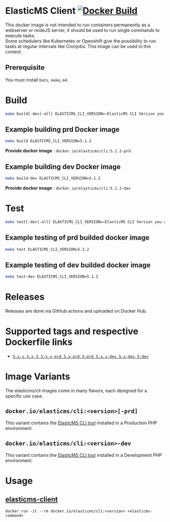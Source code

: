 # ElasticMS Client [![Docker Build](https://github.com/ems-project/elasticms-cli-docker/actions/workflows/docker-build.yml/badge.svg?branch=5.x)](https://github.com/ems-project/elasticms-cli-docker/actions/workflows/docker-build.yml)

This docker image is not intended to run containers permanently as a webserver or nodeJS server, it should be used to run single commands to execute tasks.  
Some schedulers like Kubernetes or Openshift give the possibility to run tasks at regular intervals like Cronjobs.  This image can be used in this context.  

## Prerequisite

You must install `bats`, `make`, `m4`.

# Build

```sh
make build[-dev|-all] ELASTICMS_CLI_VERSION=<ElasticMS CLI Version you want to build> [ DOCKER_IMAGE_NAME=<ElasticMS Web Docker Image Name you want to build> ]
```

## Example building __prd__ Docker image

```sh
make build ELASTICMS_CLI_VERSION=5.1.2
```

__Provide docker image__ : `docker.io/elasticms/cli:5.1.2-prd`

## Example building __dev__ Docker image

```sh
make build-dev ELASTICMS_CLI_VERSION=5.1.2
```

__Provide docker image__ : `docker.io/elasticms/cli:5.1.2-dev`

# Test

```sh
make test[-dev|-all] ELASTICMS_CLI_VERSION=<ElasticMS CLI Version you want to test>
```

## Example testing of __prd__ builded docker image

```sh
make test ELASTICMS_CLI_VERSION=5.1.2
```

## Example testing of __dev__ builded docker image

```sh
make test-dev ELASTICMS_CLI_VERSION=5.1.2
```

# Releases

Releases are done via GitHub actions and uploaded on Docker Hub.

# Supported tags and respective Dockerfile links

- [`5.x.y`, `5.x`, `5`, `5.x.y-prd`, `5.x-prd`, `5-prd`, `5.x.y-dev`, `5.x-dev`, `5-dev`](Dockerfile)

# Image Variants

The elasticms/cli images come in many flavors, each designed for a specific use case.

## `docker.io/elasticms/cli:<version>[-prd]`  

This variant contains the [ElasticMS CLI tool](https://github.com/ems-project/elasticms-cli) installed in a Production PHP environment.  

## `docker.io/elasticms/cli:<version>-dev`

This variant contains the [ElasticMS CLI tool](https://github.com/ems-project/elasticms-cli) installed in a Development PHP environment.  

# Usage

## [elasticms-client](https://github.com/ems-project/elasticms-cli)

```
docker run -it --rm docker.io/elasticms/cli:<version> <elasticms-command>
```